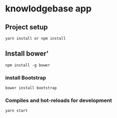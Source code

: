 # knowlodgebase app

## Project setup
```
yarn install or npm install
```
## Install bower'
```
npm install -g bower
```

### install Bootstrap
```
bower install bootstrap
```

### Compiles and hot-reloads for development
```
yarn start
```





